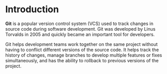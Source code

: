 # Introduction
**Git** is a popular version control system (VCS) used to track changes in source code during software development. Git was developed by Linus Torvalds in 2005 and quickly became an important tool for developers.

Git helps development teams work together on the same project without having to conflict different versions of the source code. It helps track the history of changes, manage branches to develop multiple features or fixes simultaneously, and has the ability to rollback to previous versions of the project.

## 